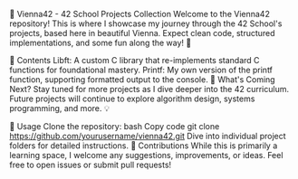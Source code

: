 🏰 Vienna42 - 42 School Projects Collection
Welcome to the Vienna42 repository! This is where I showcase my journey through the 42 School's projects, based here in beautiful Vienna. Expect clean code, structured implementations, and some fun along the way! 🌟

📂 Contents
Libft: A custom C library that re-implements standard C functions for foundational mastery.
Printf: My own version of the printf function, supporting formatted output to the console.
🚀 What's Coming Next?
Stay tuned for more projects as I dive deeper into the 42 curriculum. Future projects will continue to explore algorithm design, systems programming, and more. 💡

📜 Usage
Clone the repository:
bash
Copy code
git clone https://github.com/yourusername/vienna42.git
Dive into individual project folders for detailed instructions.
🤝 Contributions
While this is primarily a learning space, I welcome any suggestions, improvements, or ideas. Feel free to open issues or submit pull requests!
